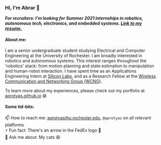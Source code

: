 ### Hi, I'm Abrar 👋  

**_For recruiters: I'm looking for Summer 2021 internships in robotics, autonomous tech, electronics, and embedded systems.
[Link to my resume.](https://aprotyas.github.io/resources/resume.pdf)_**

#### About me:  
I am a senior undergraduate student studying Electrical and Computer Engineering at the University of Rochester.
I am broadly interested in robotics and autonomous systems. This interest ranges throughout the 'robotics'
stack: from motion planning and state estimation to manipulation and human-robot interaction. I have spent time
as an Applications Engineering Intern at [Silicon Labs](https://www.silabs.com/), and as a Research Fellow at the
[Wireless Communication and Networking Group (WCNG)](http://www2.ece.rochester.edu/projects/wcng/).  

To learn more about my experiences, please check out my portfolio at [aprotyas.github.io](https://aprotyas.github.io) 😄

#### Some tid-bits:    
📫 How to reach me: aprotyas@u.rochester.edu, `@aprotyas` on all relevant platforms  
⚡ Fun fact: There's an arrow in the FedEx logo 🤔  
💬 Ask me about: My cats 😄  
<!--
**aprotyas/aprotyas** is a ✨ _special_ ✨ repository because its `README.md` (this file) appears on your GitHub profile.

Here are some ideas to get you started:

- 🔭 I’m currently working on ...
- 🌱 I’m currently learning ...
- 👯 I’m looking to collaborate on ...
- 🤔 I’m looking for help with ...
- 💬 Ask me about ...
- 📫 How to reach me: ...
- 😄 Pronouns: ...
- ⚡ Fun fact: ...
-->
